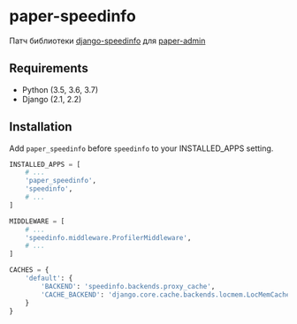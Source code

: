 # paper-speedinfo

Патч библиотеки [django-speedinfo](https://github.com/catcombo/django-speedinfo) для [paper-admin](https://github.com/dldevinc/paper-admin)

## Requirements
* Python (3.5, 3.6, 3.7)
* Django (2.1, 2.2)

## Installation
Add `paper_speedinfo` before `speedinfo` to your INSTALLED_APPS setting.
```python
INSTALLED_APPS = [
    # ...
    'paper_speedinfo',
    'speedinfo',
    # ...
]

MIDDLEWARE = [
    # ...
    'speedinfo.middleware.ProfilerMiddleware',
    # ...
]

CACHES = {
    'default': {
        'BACKEND': 'speedinfo.backends.proxy_cache',
        'CACHE_BACKEND': 'django.core.cache.backends.locmem.LocMemCache',
    }
}
```


